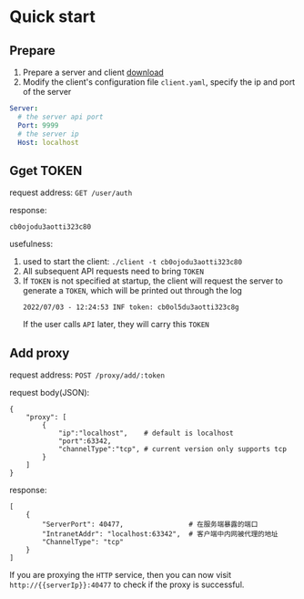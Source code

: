 # Quick start

## Prepare

1. Prepare a server and client [download](https://github.com/fzdwx/burst/releases)
2. Modify the client's configuration file `client.yaml`, specify the ip and port of the server

```yaml
Server:
  # the server api port
  Port: 9999
  # the server ip
  Host: localhost
```

## Gget TOKEN

request address: `GET /user/auth`

response:

```raw
cb0ojodu3aotti323c80
```

usefulness:

1. used to start the client: `./client -t cb0ojodu3aotti323c80`
2. All subsequent API requests need to bring `TOKEN`
3. If `TOKEN` is not specified at startup, the client will request the server to generate a `TOKEN`, which will be
   printed out through the log
    ```raw
    2022/07/03 - 12:24:53 INF token: cb0ol5du3aotti323c8g
    ```
   If the user calls `API` later, they will carry this `TOKEN`

## Add proxy

request address: `POST /proxy/add/:token`

request body(JSON):

```jsonpath
{
    "proxy": [
        {
            "ip":"localhost",    # default is localhost
            "port":63342,
            "channelType":"tcp", # current version only supports tcp
        }
    ]
}
```

response:

```jsonpath
[
    {
        "ServerPort": 40477,                # 在服务端暴露的端口
        "IntranetAddr": "localhost:63342",  # 客户端中内网被代理的地址
        "ChannelType": "tcp"                    
    }
]
```

If you are proxying the `HTTP` service, then you can now visit `http://{{serverIp}}:40477` to check if the proxy is
successful.